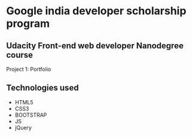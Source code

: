 # Google india developer scholarship program

## Udacity Front-end web developer Nanodegree course

Project 1: Portfolio

## Technologies used

- HTML5
- CSS3
- BOOTSTRAP
- JS
- jQuery
